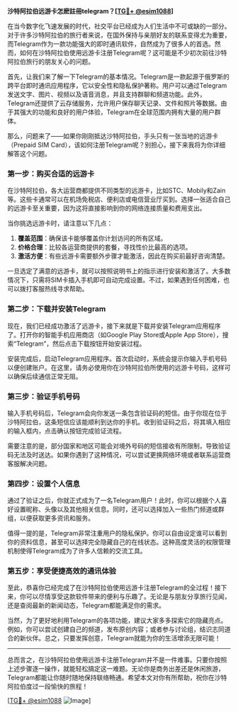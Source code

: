 **沙特阿拉伯远游卡怎麽註冊telegram？[[TG💪+ @esim1088](https://t.me/s/esim1088)]**

在当今数字化飞速发展的时代，社交平台已经成为人们生活中不可或缺的一部分。对于许多沙特阿拉伯的旅行者来说，在国外保持与亲朋好友的联系变得尤为重要，而Telegram作为一款功能强大的即时通讯软件，自然成为了很多人的首选。然而，如何在沙特阿拉伯使用远游卡注册Telegram呢？这可能是不少初次前往沙特阿拉伯旅行的朋友关心的问题。

首先，让我们来了解一下Telegram的基本情况。Telegram是一款起源于俄罗斯的跨平台即时通讯应用程序，它以安全性和隐私保护著称。用户可以通过Telegram发送文字、图片、视频以及语音消息，并且支持群聊和频道功能。此外，Telegram还提供了云存储服务，允许用户保存聊天记录、文件和照片等数据。由于其强大的功能和良好的用户体验，Telegram在全球范围内拥有大量的用户群体。

那么，问题来了——如果你刚刚抵达沙特阿拉伯，手头只有一张当地的远游卡（Prepaid SIM Card），该如何注册Telegram呢？别担心，接下来我将为你详细解答这个问题。

### **第一步：购买合适的远游卡**
在沙特阿拉伯，各大运营商都提供不同类型的远游卡，比如STC、Mobily和Zain等。这些卡通常可以在机场免税店、便利店或电信营业厅买到。选择一张适合自己的远游卡至关重要，因为这将直接影响到你的网络连接质量和费用支出。

当你挑选远游卡时，请注意以下几点：
1. **覆盖范围**：确保该卡能够覆盖你计划访问的所有区域。
2. **价格合理**：比较各运营商提供的套餐，寻找性价比最高的选项。
3. **激活方便**：有些远游卡需要额外步骤才能激活，因此在购买前最好咨询清楚。

一旦选定了满意的远游卡，就可以按照说明书上的指示进行安装和激活了。大多数情况下，只需将SIM卡插入手机即可自动完成设置。不过，如果遇到任何困难，也可以拨打客服热线寻求帮助。

### **第二步：下载并安装Telegram**
现在，我们已经成功激活了远游卡，接下来就是下载并安装Telegram应用程序了。打开你的智能手机应用商店（如Google Play Store或Apple App Store），搜索“Telegram”，然后点击下载按钮开始安装过程。

安装完成后，启动Telegram应用程序。首次启动时，系统会提示你输入手机号码以便创建账户。在这里，请务必使用你在沙特阿拉伯所使用的远游卡号码，这样可以确保后续通信正常无阻。

### **第三步：验证手机号码**
输入手机号码后，Telegram会向你发送一条包含验证码的短信。由于你现在位于沙特阿拉伯，这条短信应该能顺利到达你的手机。收到验证码之后，将其填入相应的输入框内，点击确认按钮完成验证流程。

需要注意的是，部分国家和地区可能会对境外号码的短信接收有所限制，导致验证码无法及时送达。如果你遇到了这种情况，可以尝试更换网络环境或者联系运营商客服解决问题。

### **第四步：设置个人信息**
通过了验证之后，你就正式成为了一名Telegram用户！此时，你可以根据个人喜好设置昵称、头像以及其他相关信息。同时，还可以选择加入一些热门频道或群组，以便获取更多资讯和服务。

值得一提的是，Telegram非常注重用户的隐私保护。你可以自由设定谁可以看到你的资料信息，甚至可以选择完全隐藏自己的在线状态。这种高度灵活的权限管理机制使得Telegram成为了许多人信赖的交流工具。

### **第五步：享受便捷高效的通讯体验**
至此，恭喜你已经完成了在沙特阿拉伯使用远游卡注册Telegram的全过程！接下来，你可以尽情享受这款软件带来的便利与乐趣了。无论是与朋友分享旅行见闻，还是查阅最新的新闻动态，Telegram都能满足你的需求。

当然，为了更好地利用Telegram的各项功能，建议大家多多探索它的隐藏亮点。例如，你可以尝试创建自己的频道，发布原创内容；或者参与讨论组，结识志同道合的新伙伴。总之，只要发挥创意，Telegram就能为你的生活增添无限可能！

---

总而言之，在沙特阿拉伯使用远游卡注册Telegram并不是一件难事。只要你按照上述步骤逐一操作，就能轻松搞定这一难题。无论你是商务出差还是休闲旅游，Telegram都能让你随时随地保持联络畅通。希望本文对你有所帮助，祝你在沙特阿拉伯度过一段愉快的旅程！

[[TG💪+ @esim1088](https://t.me/s/esim1088) ![Image](https://i.postimg.cc/4NQfJmqS/Snipaste-2025-05-13-00-14-12.png)]